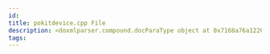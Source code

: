 ```yaml
---
id: 
title: pokitdevice.cpp File
description: <doxmlparser.compound.docParaType object at 0x7168a76a1220>
tags:
---
```

